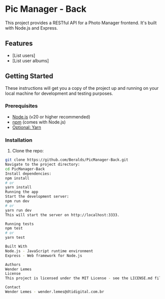 # Pic Manager - Back

This project provides a RESTful API for a Photo Manager frontend.  It's built with Node.js and Express.

## Features

* [List users]
* [List user albums]

## Getting Started

These instructions will get you a copy of the project up and running on your local machine for development and testing purposes.

### Prerequisites

* [Node.js](https://nodejs.org/) (v20 or higher recommended)
* [npm](https://www.npmjs.com/) (comes with Node.js)
* [Optional: Yarn](https://yarnpkg.com/)

### Installation

1. Clone the repo:
```bash
git clone https://github.com/Beralds/PicManager-Back.git
Navigate to the project directory:
cd PicManager-Back
Install dependencies:
npm install
# or
yarn install
Running the app
Start the development server:
npm run dev
# or
yarn run dev
This will start the server on http://localhost:3333.

Running tests
npm test
# or
yarn test

Built With
Node.js - JavaScript runtime environment
Express - Web framework for Node.js

Authors
Wender Lemes
License
This project is licensed under the MIT License - see the LICENSE.md file for details.

Contact
Wender Lemes - wender.lemes@dtidigital.com.br
